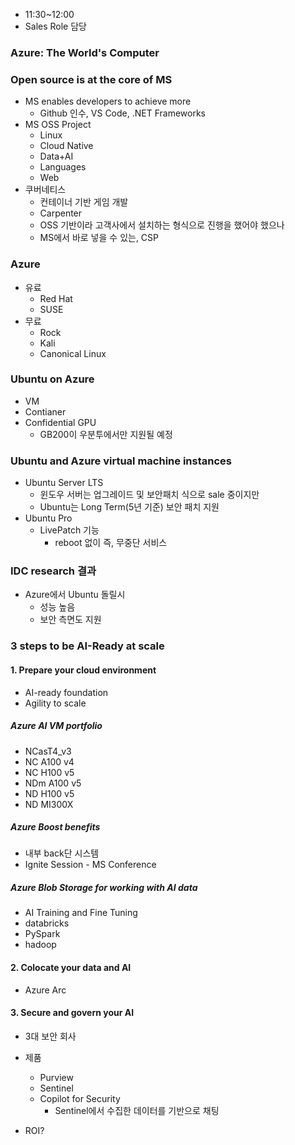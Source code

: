 - 11:30~12:00
- Sales Role 담당
### Azure: The World's Computer
### Open source is at the core of MS
- MS enables developers to achieve more
	- Github 인수, VS Code, .NET Frameworks
- MS OSS Project
	- Linux
	- Cloud Native
	- Data+AI
	- Languages
	- Web
- 쿠버네티스
	- 컨테이너 기반 게임 개발
	- Carpenter
	- OSS 기반이라 고객사에서 설치하는 형식으로 진행을 했어야 했으나
	- MS에서 바로 넣을 수 있는, CSP
### Azure
- 유료
	- Red Hat
	- SUSE
- 무료
	- Rock
	- Kali
	- Canonical Linux
### Ubuntu on Azure
- VM
- Contianer
- Confidential GPU
	- GB200이 우분투에서만 지원될 예정
### Ubuntu and Azure virtual machine instances
- Ubuntu Server LTS
	- 윈도우 서버는 업그레이드 및 보안패치 식으로 sale 중이지만
	- Ubuntu는 Long Term(5년 기준) 보안 패치 지원
- Ubuntu Pro
	- LivePatch 기능
		- reboot 없이 즉, 무중단 서비스
### IDC research 결과
- Azure에서 Ubuntu 돌릴시
	- 성능 높음
	- 보안 측면도 지원
### 3 steps to be AI-Ready at scale
#### 1. Prepare your cloud environment
- AI-ready foundation
- Agility to scale
##### Azure AI VM portfolio
- NCasT4_v3
- NC A100 v4
- NC H100 v5
- NDm A100 v5
- ND H100 v5
- ND MI300X
##### Azure Boost benefits
- 내부 back단 시스템
- Ignite Session - MS Conference
##### Azure Blob Storage for working with AI data
- AI Training and Fine Tuning
- databricks
- PySpark
- hadoop
#### 2. Colocate your data and AI
- Azure Arc
#### 3. Secure and govern your AI
- 3대 보안 회사
- 제품
	- Purview
	- Sentinel
	- Copilot for Security
		- Sentinel에서 수집한 데이터를 기반으로 채팅

- ROI?